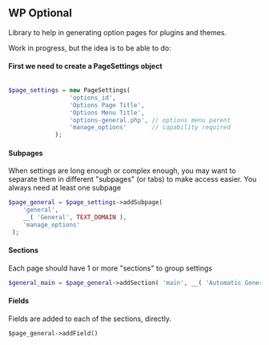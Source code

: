 ## WP Optional

Library to help in generating option pages for plugins and themes.

Work in progress, but the idea is to be able to do:


####  First we need to create a PageSettings object

```php

$page_settings = new PageSettings(
                 'options_id',
                 'Options Page Title',
                 'Options Menu Title',
                 'options-general.php', // options menu parent
                 'manage_options'       // capability required
             );

```


#### Subpages
When settings are long enough or complex enough, you may want to separate them in different "subpages" (or tabs) to make access easier. You always need at least one subpage

```php
$page_general = $page_settings->addSubpage(
    'general',
    __( 'General', TEXT_DOMAIN ),
    'manage_options'
 );
```

#### Sections
Each page should have 1 or more "sections" to group settings

```php
$general_main = $page_general->addSection( 'main', __( 'Automatic Generation', TEXT_DOMAIN ) );
```

#### Fields
 Fields are added to each of the sections, directly.

    $page_general->addField()
